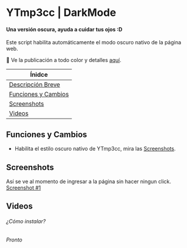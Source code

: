# YTmp3cc | DarkMode
#### Una versión oscura, ayuda a cuidar tus ojos :D

Este script habilita automáticamente el modo oscuro nativo de la página web.

 Ve la publicación a todo color y detalles [aquí](https://javiertinc.cl/userscripts/script/ytmp3cc.darkmode).

| Ínidce |
|---|
| [Descripción Breve](#ytmp3cc--darkmode) |
| [Funciones y Cambios](#funciones-y-cambios) |
| [Screenshots](#screenshots) |
| [Videos](#videos) |

## Funciones y Cambios
- Habilita el estilo oscuro nativo de YTmp3cc, mira las [Screenshots](#screenshots).

## Screenshots
Así se ve al momento de ingresar a la página sin hacer ningun click.
[Screenshot #1](https://javiertinc.cl/captys/c/39j9rvV)

## Videos
###### ¿Cómo instalar?
_Pronto_